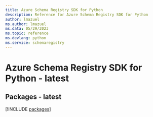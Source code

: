 ```yaml
---
title: Azure Schema Registry SDK for Python
description: Reference for Azure Schema Registry SDK for Python
author: lmazuel
ms.author: lmazuel
ms.data: 05/29/2023
ms.topic: reference
ms.devlang: python
ms.service: schemaregistry
---
```

# Azure Schema Registry SDK for Python - latest
## Packages - latest
[!INCLUDE [packages](schema-registry-index.md)]